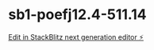 # sb1-poefj12.4-511.14

[Edit in StackBlitz next generation editor ⚡️](https://stackblitz.com/~/github.com/Shashi401/sb1-poefj12.4-511.14)